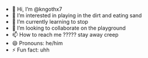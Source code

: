 - 👋 Hi, I’m @kngothx7
- 👀 I’m interested in playing in the dirt and eating sand
- 🌱 I’m currently learning to stop
- 💞️ I’m looking to collaborate on the playground
- 📫 How to reach me ????? stay away creep
- 😄 Pronouns: he/him
- ⚡ Fun fact: uhh

<!---
kngothx7/kngothx7 is a ✨ special ✨ repository because its `README.md` (this file) appears on your GitHub profile.
You can click the Preview link to take a look at your changes.
--->
